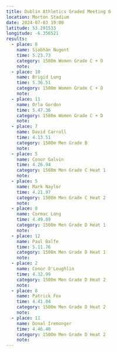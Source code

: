 ```yaml
---
title: Dublin Athletics Graded Meeting 6
location: Morton Stadium
date: 2024-07-03 19:00
latitude: 53.291533 
longitude: -6.356521
results:
  - place: 8
    name: Siobhán Nugent
    time: 5.23.73
    category: 1500m Women Grade C + D
    note: 
  - place: 10
    name: Brigid Long
    time: 5.36.51
    category: 1500m Women Grade C + D
    note: 
  - place: 11
    name: Orla Gordon
    time: 5.47.36
    category: 1500m Women Grade C + D
    note: 
  - place: 7
    name: David Carroll
    time: 4.13.51
    category: 1500m Men Grade B
    note: 
  - place: 5
    name: Conor Galvin
    time: 4.26.94
    category: 1500m Men Grade C Heat 1
    note: 
  - place: 5
    name: Mark Naylor
    time: 4.21.97
    category: 1500m Men Grade C Heat 2
    note: 
  - place: 8
    name: Cormac Long
    time: 4.49.89 
    category: 1500m Men Grade D Heat 1
    note: 
  - place: 12
    name: Paul Balfe
    time: 5.11.76
    category: 1500m Men Grade D Heat 1
    note:
  - place: 2
    name: Conor O'Loughlin
    time: 4.32.99
    category: 1500m Men Grade D Heat 2
    note:
  - place: 8
    name: Patrick Fox
    time: 4.41.04
    category: 1500m Men Grade D Heat 2
    note:
  - place: 11
    name: Donal Iremonger
    time: 4.46.40 
    category: 1500m Men Grade D Heat 2
    note:
---
```

